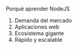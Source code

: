 Porqué aprender NodeJS

1. Demanda del mercado
2. Aplicaciones web
3. Ecosistema gigante
4. Rápido y escalable

